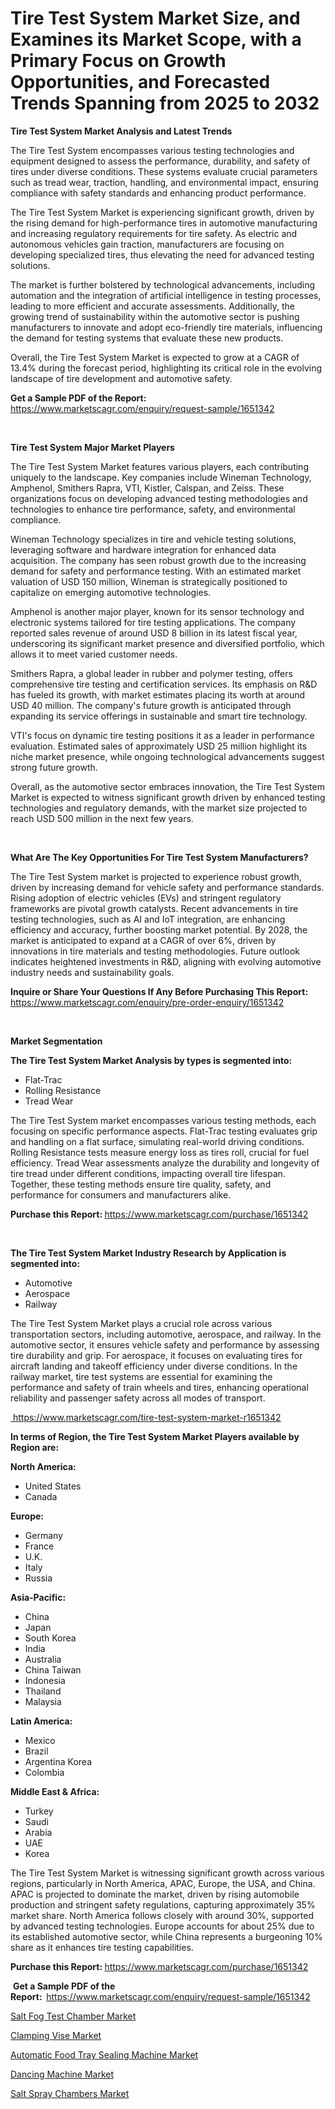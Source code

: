 <p><h1>Tire Test System Market Size, and Examines its Market Scope, with a Primary Focus on Growth Opportunities, and Forecasted Trends Spanning from 2025 to 2032</h1></p><p><strong>Tire Test System Market Analysis and Latest Trends</strong></p>
<p><p>The Tire Test System encompasses various testing technologies and equipment designed to assess the performance, durability, and safety of tires under diverse conditions. These systems evaluate crucial parameters such as tread wear, traction, handling, and environmental impact, ensuring compliance with safety standards and enhancing product performance. </p><p>The Tire Test System Market is experiencing significant growth, driven by the rising demand for high-performance tires in automotive manufacturing and increasing regulatory requirements for tire safety. As electric and autonomous vehicles gain traction, manufacturers are focusing on developing specialized tires, thus elevating the need for advanced testing solutions. </p><p>The market is further bolstered by technological advancements, including automation and the integration of artificial intelligence in testing processes, leading to more efficient and accurate assessments. Additionally, the growing trend of sustainability within the automotive sector is pushing manufacturers to innovate and adopt eco-friendly tire materials, influencing the demand for testing systems that evaluate these new products.</p><p>Overall, the Tire Test System Market is expected to grow at a CAGR of 13.4% during the forecast period, highlighting its critical role in the evolving landscape of tire development and automotive safety.</p></p>
<p><strong>Get a Sample PDF of the Report:&nbsp;</strong> <a href="https://www.marketscagr.com/enquiry/request-sample/1651342?utm_campaign=3519&utm_medium=2&utm_source=Github&utm_content=ia&utm_term=23032025&utm_id=tire-test-system">https://www.marketscagr.com/enquiry/request-sample/1651342</a></p>
<p>&nbsp;</p>
<p><strong>Tire Test System Major Market Players</strong></p>
<p><p>The Tire Test System Market features various players, each contributing uniquely to the landscape. Key companies include Wineman Technology, Amphenol, Smithers Rapra, VTI, Kistler, Calspan, and Zeiss. These organizations focus on developing advanced testing methodologies and technologies to enhance tire performance, safety, and environmental compliance.</p><p>Wineman Technology specializes in tire and vehicle testing solutions, leveraging software and hardware integration for enhanced data acquisition. The company has seen robust growth due to the increasing demand for safety and performance testing. With an estimated market valuation of USD 150 million, Wineman is strategically positioned to capitalize on emerging automotive technologies.</p><p>Amphenol is another major player, known for its sensor technology and electronic systems tailored for tire testing applications. The company reported sales revenue of around USD 8 billion in its latest fiscal year, underscoring its significant market presence and diversified portfolio, which allows it to meet varied customer needs.</p><p>Smithers Rapra, a global leader in rubber and polymer testing, offers comprehensive tire testing and certification services. Its emphasis on R&D has fueled its growth, with market estimates placing its worth at around USD 40 million. The company's future growth is anticipated through expanding its service offerings in sustainable and smart tire technology.</p><p>VTI's focus on dynamic tire testing positions it as a leader in performance evaluation. Estimated sales of approximately USD 25 million highlight its niche market presence, while ongoing technological advancements suggest strong future growth.</p><p>Overall, as the automotive sector embraces innovation, the Tire Test System Market is expected to witness significant growth driven by enhanced testing technologies and regulatory demands, with the market size projected to reach USD 500 million in the next few years.</p></p>
<p>&nbsp;</p>
<p><strong>What Are The Key Opportunities For Tire Test System Manufacturers?</strong></p>
<p><p>The Tire Test System market is projected to experience robust growth, driven by increasing demand for vehicle safety and performance standards. Rising adoption of electric vehicles (EVs) and stringent regulatory frameworks are pivotal growth catalysts. Recent advancements in tire testing technologies, such as AI and IoT integration, are enhancing efficiency and accuracy, further boosting market potential. By 2028, the market is anticipated to expand at a CAGR of over 6%, driven by innovations in tire materials and testing methodologies. Future outlook indicates heightened investments in R&D, aligning with evolving automotive industry needs and sustainability goals.</p></p>
<p><strong>Inquire or Share Your Questions If Any Before Purchasing This Report:</strong> <a href="https://www.marketscagr.com/enquiry/pre-order-enquiry/1651342?utm_campaign=3519&utm_medium=2&utm_source=Github&utm_content=ia&utm_term=23032025&utm_id=tire-test-system">https://www.marketscagr.com/enquiry/pre-order-enquiry/1651342</a></p>
<p>&nbsp;</p>
<p><strong>Market Segmentation</strong></p>
<p><strong>The Tire Test System Market Analysis by types is segmented into:</strong></p>
<p><ul><li>Flat-Trac</li><li>Rolling Resistance</li><li>Tread Wear</li></ul></p>
<p><p>The Tire Test System market encompasses various testing methods, each focusing on specific performance aspects. Flat-Trac testing evaluates grip and handling on a flat surface, simulating real-world driving conditions. Rolling Resistance tests measure energy loss as tires roll, crucial for fuel efficiency. Tread Wear assessments analyze the durability and longevity of tire tread under different conditions, impacting overall tire lifespan. Together, these testing methods ensure tire quality, safety, and performance for consumers and manufacturers alike.</p></p>
<p><strong>Purchase this Report:&nbsp;</strong><a href="https://www.marketscagr.com/purchase/1651342?utm_campaign=3519&utm_medium=2&utm_source=Github&utm_content=ia&utm_term=23032025&utm_id=tire-test-system">https://www.marketscagr.com/purchase/1651342</a></p>
<p>&nbsp;</p>
<p><strong>The Tire Test System Market Industry Research by Application is segmented into:</strong></p>
<p><ul><li>Automotive</li><li>Aerospace</li><li>Railway</li></ul></p>
<p><p>The Tire Test System Market plays a crucial role across various transportation sectors, including automotive, aerospace, and railway. In the automotive sector, it ensures vehicle safety and performance by assessing tire durability and grip. For aerospace, it focuses on evaluating tires for aircraft landing and takeoff efficiency under diverse conditions. In the railway market, tire test systems are essential for examining the performance and safety of train wheels and tires, enhancing operational reliability and passenger safety across all modes of transport.</p></p>
<p><a href="https://www.marketscagr.com/tire-test-system-market-r1651342?utm_campaign=3519&utm_medium=2&utm_source=Github&utm_content=ia&utm_term=23032025&utm_id=tire-test-system">&nbsp;https://www.marketscagr.com/tire-test-system-market-r1651342</a></p>
<p><strong>In terms of Region, the Tire Test System Market Players available by Region are:</strong></p>
<p>
    <p> <strong> North America: </strong>
        <ul>
            <li>United States</li>
            <li>Canada</li>
        </ul>
        </p> 
    <p> <strong> Europe: </strong>
        <ul>
            <li>Germany</li>
            <li>France</li>
            <li>U.K.</li>
            <li>Italy</li>
            <li>Russia</li>
        </ul>
        </p> 
    <p> <strong> Asia-Pacific: </strong>
        <ul>
            <li>China</li>
            <li>Japan</li>
            <li>South Korea</li>
            <li>India</li>
            <li>Australia</li>
            <li>China Taiwan</li>
            <li>Indonesia</li>
            <li>Thailand</li>
            <li>Malaysia</li>
        </ul>
        </p> 
    <p> <strong> Latin America: </strong>
        <ul>
            <li>Mexico</li>
            <li>Brazil</li>
            <li>Argentina Korea</li>
            <li>Colombia</li>
        </ul>
        </p> 
    <p> <strong> Middle East & Africa: </strong>
        <ul>
            <li>Turkey</li>
            <li>Saudi</li>
            <li>Arabia</li>
            <li>UAE</li>
            <li>Korea</li>
        </ul>
    </p>
    </p>
<p><p>The Tire Test System Market is witnessing significant growth across various regions, particularly in North America, APAC, Europe, the USA, and China. APAC is projected to dominate the market, driven by rising automobile production and stringent safety regulations, capturing approximately 35% market share. North America follows closely with around 30%, supported by advanced testing technologies. Europe accounts for about 25% due to its established automotive sector, while China represents a burgeoning 10% share as it enhances tire testing capabilities.</p></p>
<p><strong>Purchase this Report: </strong><a href="https://www.marketscagr.com/purchase/1651342?utm_campaign=3519&utm_medium=2&utm_source=Github&utm_content=ia&utm_term=23032025&utm_id=tire-test-system">https://www.marketscagr.com/purchase/1651342</a></p>
<p>&nbsp;<strong>Get a Sample PDF of the Report:&nbsp;&nbsp;</strong><a href="https://www.marketscagr.com/enquiry/request-sample/1651342?utm_campaign=3519&utm_medium=2&utm_source=Github&utm_content=ia&utm_term=23032025&utm_id=tire-test-system">https://www.marketscagr.com/enquiry/request-sample/1651342</a></p>
<p><strong></strong></p>
<p><p><a href="https://www.linkedin.com/pulse/comprehensive-review-salt-fog-test-chamber-market-size-7hfmf?utm_campaign=3519&utm_medium=2&utm_source=Github&utm_content=ia&utm_term=23032025&utm_id=tire-test-system">Salt Fog Test Chamber Market</a></p><p><a href="https://www.linkedin.com/pulse/understanding-global-clamping-vise-marketsgrowth-potential-p1sgf?utm_campaign=3519&utm_medium=2&utm_source=Github&utm_content=ia&utm_term=23032025&utm_id=tire-test-system">Clamping Vise Market</a></p><p><a href="https://www.linkedin.com/pulse/automatic-food-tray-sealing-machine-industry-summary-demand-g2rmf?utm_campaign=3519&utm_medium=2&utm_source=Github&utm_content=ia&utm_term=23032025&utm_id=tire-test-system">Automatic Food Tray Sealing Machine Market</a></p><p><a href="https://www.linkedin.com/pulse/dancing-machine-market-analysis-trends-revenue-growth-estimated-yrblc?utm_campaign=3519&utm_medium=2&utm_source=Github&utm_content=ia&utm_term=23032025&utm_id=tire-test-system">Dancing Machine Market</a></p><p><a href="https://www.linkedin.com/pulse/in-depth-salt-spray-chambers-market-analysis-examining-growth-balpf?utm_campaign=3519&utm_medium=2&utm_source=Github&utm_content=ia&utm_term=23032025&utm_id=tire-test-system">Salt Spray Chambers Market</a></p></p>